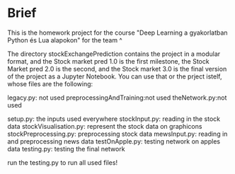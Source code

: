 # Brief

This is the homework project for the course "Deep Learning a gyakorlatban Python és Lua alapokon" for the team ^

The directory stockExchangePrediction contains the project in a modular format, and the Stock market pred 1.0 is the first milestone, the Stock Market pred 2.0 is the second, and the Stock market 3.0 is the final version of the project as a Jupyter Notebook. You can use that or the prject istelf, whose files are the following:

legacy.py: not used
preprocessingAndTraining:not used
theNetwork.py:not used

setup.py: the inputs used everywhere
stockInput.py: reading in the stock data
stockVisualisation.py: represent the stock data on graphicons
stockPreprocessing.py: preprocessing stock data
mewsInput.py: reading in and preprocessing news data
testOnApple.py: testing network on apples data
testing.py: testing the final network

run the testing.py to run all used files!

